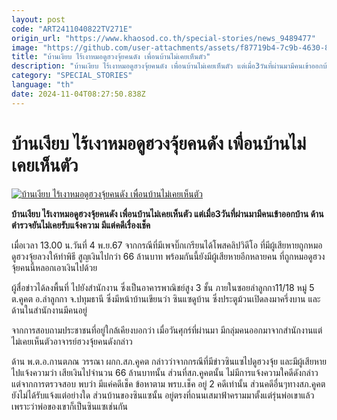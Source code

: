 ```yaml
---
layout: post
code: "ART2411040822TV271E"
origin_url: "https://www.khaosod.co.th/special-stories/news_9489477"
image: "https://github.com/user-attachments/assets/f87719b4-7c9b-4630-8a3e-96f0b5842c12"
title: "บ้านเงียบ ไร้เงาหมอดูฮวงจุ้ยคนดัง เพื่อนบ้านไม่เคยเห็นตัว"
description: "บ้านเงียบ ไร้เงาหมอดูฮวงจุ้ยคนดัง เพื่อนบ้านไม่เคยเห็นตัว แต่เมื่อ3วันที่ผ่านมามีคนเข้าออกบ้าน ด้านตำรวจยันไม่เคยรับแจ้งความ มีแต่คดีเรื่องเช็ค"
category: "SPECIAL_STORIES"
language: "th"
date: 2024-11-04T08:27:50.838Z
---
```


# บ้านเงียบ ไร้เงาหมอดูฮวงจุ้ยคนดัง เพื่อนบ้านไม่เคยเห็นตัว

[![บ้านเงียบ ไร้เงาหมอดูฮวงจุ้ยคนดัง เพื่อนบ้านไม่เคยเห็นตัว](https://www.khaosod.co.th/wpapp/uploads/2024/11/sinsae2.jpg "บ้านเงียบ ไร้เงาหมอดูฮวงจุ้ยคนดัง เพื่อนบ้านไม่เคยเห็นตัว")](https://www.khaosod.co.th/wpapp/uploads/2024/11/sinsae2.jpg)

**บ้านเงียบ ไร้เงาหมอดูฮวงจุ้ยคนดัง เพื่อนบ้านไม่เคยเห็นตัว แต่เมื่อ3วันที่ผ่านมามีคนเข้าออกบ้าน ด้านตำรวจยันไม่เคยรับแจ้งความ มีแต่คดีเรื่องเช็ค**

เมื่อเวลา 13.00 น.วันที่ 4 พ.ย.67 จากกรณีที่มีเพจบิ๊กเกรียนได้โพสคลิปวิดีโอ ที่มีผู้เสียหายถูกหมอดูฮวงจุ้ยลวงให้ทำพิธี สูญเงินไปกว่า 66 ล้านบาท พร้อมกันนี้ยังมีผู้เสียหายอีกหลายคน ที่ถูกหมอดูฮวงจุ้ยคนนี้หลอกเอาเงินไปด้วย

ผู้สื่อข่าวได้ลงพื้นที่ ไปยังสำนักงาน ซึ่งเป็นอาคารพาณิชย์สูง 3 ชั้น ภายในซอยลำลูกกา11/18 หมู่ 5 ต.คูคต อ.ลำลูกกา จ.ปทุมธานี ซึ่งมีหน้าบ้านเขียนว่า ซินแซดูบ้าน ซึ่งประตูม้วนเปิดลงมาครึ่งบาน และด้านในสำนักงานมีคนอยู่

จากการสอบถามประชาชนที่อยู่ใกล้เคียงบอกว่า เมื่อวันศุกร์ที่ผ่านมา มีกลุ่มคนออกมาจากสำนักงานแต่ไม่เคยเห็นตัวอาจารย์ฮวงจุ้ยคนดังกล่าว

ด้าน พ.ต.อ.กานตภณ วรรณา ผกก.สภ.คูคต กล่าวว่าจากกรณีที่มีข่าวซินแซไปดูฮวงจุ้ย และมีผู้เสียหายไปแจ้งความว่า เสียเงินไปจำนวน 66 ล้านบาทนั้น ส่วนที่สภ.คูคตนั้น ไม่มีการแจ้งความใคดีดังกล่าว แต่จากการตรวจสอบ พบว่า มีแค่คดีเช็ค ข้อหาตาม พรบ.เช็ค อยู่ 2 คดีเท่านั้น ส่วนคดีอื่นๆทางสภ.คูคตยังไม่ได้รับแจ้งแต่อย่างใด ส่วนบ้านของซินแซนั้น อยู่ตรงที่ถนนเสมาฟ้าครามมาตั้งแต่รุ่นพ่อเขาแล้ว เพราะว่าพ่อของเขาก็เป็นซินแซเช่นกัน
